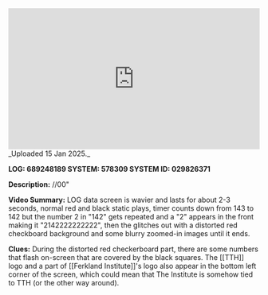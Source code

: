 
<iframe 
  src="https://drive.google.com/file/d/1-zDu6gHTc22lRQE6cOcBlmgGrSJJaf5D/preview" 
  style="width:100%; aspect-ratio:16/9; border:0;"
  allowfullscreen>
</iframe>
_Uploaded 15 Jan 2025._

**LOG: 689248189
SYSTEM: 578309
SYSTEM ID: 029826371**

**Description:** //00"

**Video Summary:** LOG data screen is wavier and lasts for about 2-3 seconds, normal red and black static plays, timer counts down from 143 to 142 but the number 2 in "142" gets repeated and a "2" appears in the front making it "2142222222222", then the glitches out with a distorted red checkboard background and some blurry zoomed-in images until it ends.

**Clues:** During the distorted red checkerboard part, there are some numbers that flash on-screen that are covered by the black squares. The [[TTH]] logo and a part of [[Ferkland Institute]]'s logo also appear in the bottom left corner of the screen, which could mean that The Institute is somehow tied to TTH (or the other way around).